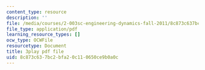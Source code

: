 ```yaml
---
content_type: resource
description: ''
file: /media/courses/2-003sc-engineering-dynamics-fall-2011/8c873c637bc2bfa20c110650ce9b0a0c_1xJJu5p3dD0.pdf
file_type: application/pdf
learning_resource_types: []
ocw_type: OCWFile
resourcetype: Document
title: 3play pdf file
uid: 8c873c63-7bc2-bfa2-0c11-0650ce9b0a0c
---
```

